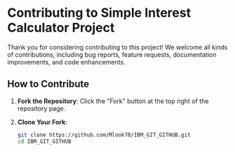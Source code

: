 # Contributing to Simple Interest Calculator Project

Thank you for considering contributing to this project! We welcome all kinds of contributions, including bug reports, feature requests, documentation improvements, and code enhancements.

## How to Contribute

1. **Fork the Repository**: Click the "Fork" button at the top right of the repository page.

2. **Clone Your Fork**: 
   ```bash
   git clone https://github.com/Mlook70/IBM_GIT_GITHUB.git
   cd IBM_GIT_GITHUB
